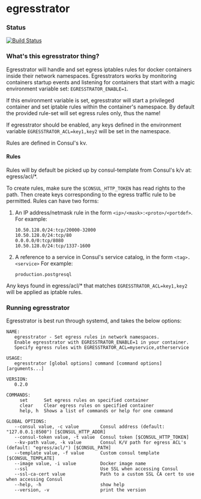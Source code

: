 # egresstrator

### Status
[![Build Status](https://travis-ci.org/ExpressenAB/egresstrator.svg?branch=master)](https://travis-ci.org/ExpressenAB/egresstrator)

### What's this egresstrator thing?
Egresstrator will handle and set egress iptables rules for docker containers inside their network namespaces.
Egresstrators works by monitoring containers startup events and listening for containers that start with a magic environment variable set: `EGRESSTRATOR_ENABLE=1`.

If this environment variable is set, egresstrator will start a privileged container and set iptable rules within the container's namespace. By default the provided rule-set will set egress rules only, thus the name!

If egresstrator should be enabled, any keys defined in the environment variable `EGRESSTRATOR_ACL=key1,key2` will be set in the namespace.

Rules are defined in Consul's kv.

#### Rules
Rules will by default be picked up by consul-template from Consul's k/v at: egress/acl/*.

To create rules, make sure the `$CONSUL_HTTP_TOKEN` has read rights to the path. Then create keys corresponding to the egress traffic rule to be permitted. Rules can have two forms:

1. An IP address/netmask rule in the form `<ip>/<mask>:<proto>/<portdef>`. For example: 

    ```
    10.50.128.0/24:tcp/20000-32000
    10.50.128.0/24:tcp/80 
    0.0.0.0/0:tcp/8080
    10.50.128.0/24:tcp/1337-1600
    ```

1. A reference to a service in Consul's service catalog, in the form `<tag>.<service>` For example:

    ```
    production.postgresql
    ```

Any keys found in egress/acl/* that matches `EGRESSTRATOR_ACL=key1,key2` will be applied as iptable rules.

### Running egresstrator
Egresstrator is best run through systemd, and takes the below options:

```shell
NAME:
   egresstrator - Set egress rules in network namespaces.
   Enable egresstrator with EGRESSTRATOR_ENABLE=1 in your container.
   Specify egress rules with EGRESSTRATOR_ACL=myservice,otherservice

USAGE:
   egresstrator [global options] command [command options] [arguments...]

VERSION:
   0.2.0

COMMANDS:
     set      Set egress rules on specified container
     clear    Clear egress rules on specified container
     help, h  Shows a list of commands or help for one command

GLOBAL OPTIONS:
   --consul value, -c value        Consul address (default: "127.0.0.1:8500") [$CONSUL_HTTP_ADDR]
   --consul-token value, -t value  Consul token [$CONSUL_HTTP_TOKEN]
   --kv-path value, -k value       Consul K/V path for egress ACL's (default: "egress/acl/") [$CONSUL_PATH]
   --template value, -f value      Custom consul template [$CONSUL_TEMPLATE]
   --image value, -i value         Docker image name
   --ssl                           Use SSL when accessing Consul
   --ssl-ca-cert value             Path to a custom SSL CA cert to use when accessing Consul
   --help, -h                      show help
   --version, -v                   print the version
```


